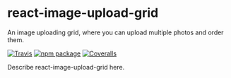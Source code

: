 # react-image-upload-grid
An image uploading grid, where you can upload multiple photos and order them.

[![Travis][build-badge]][build]
[![npm package][npm-badge]][npm]
[![Coveralls][coveralls-badge]][coveralls]

Describe react-image-upload-grid here.

[build-badge]: https://img.shields.io/travis/user/repo/master.png?style=flat-square
[build]: https://travis-ci.org/user/repo

[npm-badge]: https://img.shields.io/npm/v/npm-package.png?style=flat-square
[npm]: https://www.npmjs.org/package/npm-package

[coveralls-badge]: https://img.shields.io/coveralls/user/repo/master.png?style=flat-square
[coveralls]: https://coveralls.io/github/user/repo
